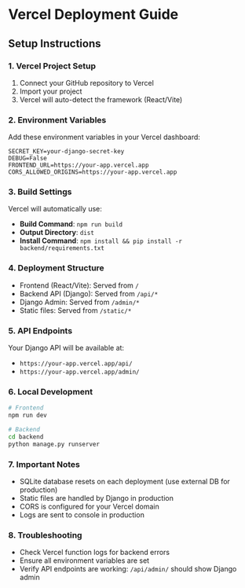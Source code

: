 # Vercel Deployment Guide

## Setup Instructions

### 1. Vercel Project Setup
1. Connect your GitHub repository to Vercel
2. Import your project
3. Vercel will auto-detect the framework (React/Vite)

### 2. Environment Variables
Add these environment variables in your Vercel dashboard:

```
SECRET_KEY=your-django-secret-key
DEBUG=False
FRONTEND_URL=https://your-app.vercel.app
CORS_ALLOWED_ORIGINS=https://your-app.vercel.app
```

### 3. Build Settings
Vercel will automatically use:
- **Build Command**: `npm run build`
- **Output Directory**: `dist`
- **Install Command**: `npm install && pip install -r backend/requirements.txt`

### 4. Deployment Structure
- Frontend (React/Vite): Served from `/`
- Backend API (Django): Served from `/api/*`
- Django Admin: Served from `/admin/*`
- Static files: Served from `/static/*`

### 5. API Endpoints
Your Django API will be available at:
- `https://your-app.vercel.app/api/`
- `https://your-app.vercel.app/admin/`

### 6. Local Development
```bash
# Frontend
npm run dev

# Backend
cd backend
python manage.py runserver
```

### 7. Important Notes
- SQLite database resets on each deployment (use external DB for production)
- Static files are handled by Django in production
- CORS is configured for your Vercel domain
- Logs are sent to console in production

### 8. Troubleshooting
- Check Vercel function logs for backend errors
- Ensure all environment variables are set
- Verify API endpoints are working: `/api/admin/` should show Django admin